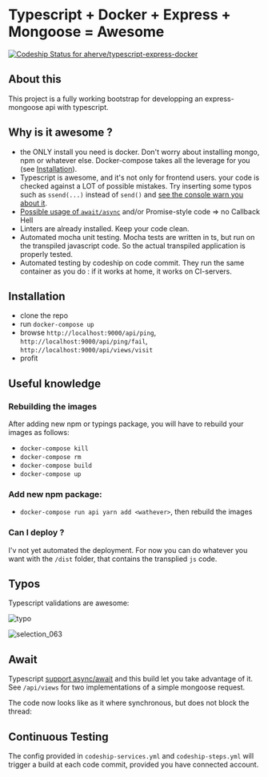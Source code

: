 # Typescript + Docker + Express + Mongoose = Awesome

[ ![Codeship Status for aherve/typescript-express-docker](https://app.codeship.com/projects/786513d0-dc12-0135-eb8f-32499970d10e/status?branch=master) ](https://app.codeship.com/projects/265420)

## About this
This project is a fully working bootstrap for developping an express-mongoose api with typescript.

## Why is it awesome ?

 - the ONLY install you need is docker. Don't worry about installing mongo, npm or whatever else. Docker-compose takes all the leverage for you (see [Installation](#installation)).
 - Typescript is awesome, and it's not only for frontend users. your code is checked against a LOT of possible mistakes. Try inserting some typos such as `ssend(...)` instead of `send()` and [see the console warn you about it](#typos).
 - [Possible usage of `await/async`](#await) and/or Promise-style code => no Callback Hell
 - Linters are already installed. Keep your code clean.
 - Automated mocha unit testing. Mocha tests are written in ts, but run on the transpiled javascript code. So the actual transpiled application is properly tested.
 - Automated testing by codeship on code commit. They run the same container as you do : if it works at home, it works on CI-servers.

## Installation

 - clone the repo
 - run `docker-compose up`
 - browse `http://localhost:9000/api/ping`, `http://localhost:9000/api/ping/fail`, `http://localhost:9000/api/views/visit`
 - profit

## Useful knowledge

### Rebuilding the images
After adding new npm or typings package, you will have to rebuild your images as follows:

 - `docker-compose kill`
 - `docker-compose rm`
 - `docker-compose build`
 - `docker-compose up`

### Add new npm package:
 - `docker-compose run api yarn add <wathever>`, then rebuild the images

### Can I deploy ?
I'v not yet automated the deployment. For now you can do whatever you want with the `/dist` folder, that contains the transplied `js` code.

## Typos
Typescript validations are awesome:

![typo](https://cloud.githubusercontent.com/assets/2798256/18518627/0efce218-7aa1-11e6-89a2-74455eede178.png)

![selection_063](https://cloud.githubusercontent.com/assets/2798256/18518718/6d7694ec-7aa1-11e6-83d2-0938e25f5f45.png)

## Await

Typescript [support async/await](https://blogs.msdn.microsoft.com/typescript/2015/11/03/what-about-asyncawait/) and this build let you take advantage of it. See `/api/views` for two implementations of a simple mongoose request.

The code now looks like as it where synchronous, but does not block the thread:

## Continuous Testing

The config provided in `codeship-services.yml` and `codeship-steps.yml` will trigger a build at each code commit, provided you have connected account.
